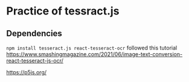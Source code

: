 # Practice of tessract.js

## Dependencies
`npm install tesseract.js react-tesseract-ocr`
followed this tutorial
https://www.smashingmagazine.com/2021/06/image-text-conversion-react-tesseract-js-ocr/ 

https://p5js.org/


